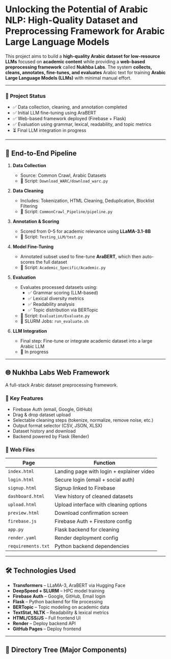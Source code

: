 # **Unlocking the Potential of Arabic NLP: High-Quality Dataset and Preprocessing Framework for Arabic Large Language Models**

This project aims to build a **high-quality Arabic dataset for low-resource LLMs** focused on **academic content** while providing a **web-based preprocessing framework** called **Nukhba Labs**. The system **collects, cleans, annotates, fine-tunes, and evaluates** Arabic text for training **Arabic Large Language Models (LLMs)** with minimal manual effort.

---

### 📌 **Project Status**
- ✅ Data collection, cleaning, and annotation completed  
- ✅ Initial LLM fine-tuning using AraBERT  
- ✅ Web-based framework deployed (Firebase + Flask)  
- ✅ Evaluation using grammar, lexical, readability, and topic metrics  
- ⏳ Final LLM integration in progress  

---

## 🔁 **End-to-End Pipeline**

1. **Data Collection**
   - Source: Common Crawl, Arabic Datasets  
   - 🔧 Script: `Download_WARC/download_warc.py`

2. **Data Cleaning**
   - Includes: Tokenization, HTML Cleaning, Deduplication, Blocklist Filtering  
   - 🔧 Script: `CommonCrawl_Pipeline/pipeline.py`

3. **Annotation & Scoring**
   - Scored from 0–5 for academic relevance using **LLaMA-3.1-8B**  
   - 🔧 Script: `Testing_LLM/test.py`

4. **Model Fine-Tuning**
   - Annotated subset used to fine-tune **AraBERT**, which then auto-scores the full dataset  
   - 🔧 Script: `Academic_Specific/Academic.py`

5. **Evaluation**
   - Evaluates processed datasets using:
     - ✅ Grammar scoring (LLM-based)
     - ✅ Lexical diversity metrics
     - ✅ Readability analysis
     - ✅ Topic distribution via BERTopic  
   - 🔧 Script: `Evaluation/Evaluate.py`  
   - 🧠 SLURM Jobs: `run_evaluate.sh`

6. **LLM Integration**
   - Final step: Fine-tune or integrate academic dataset into a large Arabic LLM  
   - 🚧 In progress

---

## 🌐 **Nukhba Labs Web Framework**

A full-stack Arabic dataset preprocessing framework.

### 🔑 **Key Features**
- Firebase Auth (email, Google, GitHub)
- Drag & drop dataset upload
- Selectable cleaning steps (tokenize, normalize, remove noise, etc.)
- Output format selector (CSV, JSON, XLSX)
- Dataset history and download
- Backend powered by Flask (Render)

### 📁 Web Files
| Page | Function |
|------|----------|
| `index.html` | Landing page with login + explainer video |
| `login.html` | Secure login (email + social auth) |
| `signup.html` | Signup linked to Firebase |
| `dashboard.html` | View history of cleaned datasets |
| `upload.html` | Upload interface with cleaning options |
| `preview.html` | Download confirmation screen |
| `firebase.js` | Firebase Auth + Firestore config |
| `app.py` | Flask backend for cleaning |
| `render.yaml` | Render deployment config |
| `requirements.txt` | Python backend dependencies |

---

## 🛠️ **Technologies Used**

- **Transformers** – LLaMA-3, AraBERT via Hugging Face  
- **DeepSpeed + SLURM** – HPC model training  
- **Firebase Auth** – Google, GitHub, Email login  
- **Flask** – Python backend for file processing  
- **BERTopic** – Topic modeling on academic data  
- **TextStat, NLTK** – Readability & lexical metrics  
- **HTML/CSS/JS** – Full frontend UI  
- **Render** – Deploy backend API  
- **GitHub Pages** – Deploy frontend  

---

## 📂 Directory Tree (Major Components)

